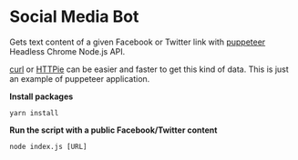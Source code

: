# Social Media Bot

Gets text content of a given Facebook or Twitter link with [puppeteer](https://pptr.dev/) Headless Chrome Node.js API.

[curl](https://curl.se/) or [HTTPie](https://httpie.io/) can be easier and faster to get this kind of data. This is just an example of puppeteer application.

**Install packages**

`yarn install`

**Run the script with a public Facebook/Twitter content**

`node index.js [URL]`
